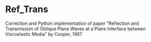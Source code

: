 # Ref_Trans
Correction and Python implementation of paper "Reflection and Transmission of Oblique Plane Waves at a Plane Interface between Viscoelastic Media" by Cooper, 1967
